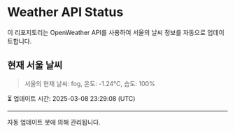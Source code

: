
# Weather API Status

이 리포지토리는 OpenWeather API를 사용하여 서울의 날씨 정보를 자동으로 업데이트합니다.

## 현재 서울 날씨
> 서울의 현재 날씨: fog, 온도: -1.24°C, 습도: 100%

⏳ 업데이트 시간: 2025-03-08 23:29:08 (UTC)

---
자동 업데이트 봇에 의해 관리됩니다.
